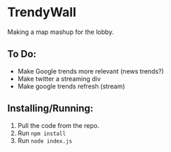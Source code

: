 TrendyWall
==========

Making a map mashup for the lobby. 


To Do:
-----

* Make Google trends more relevant (news trends?)
* Make twitter a streaming div
* Make google trends refresh (stream)


Installing/Running:
------------------

1. Pull the code from the repo.
2. Run `npm install`
3. Run `node index.js`